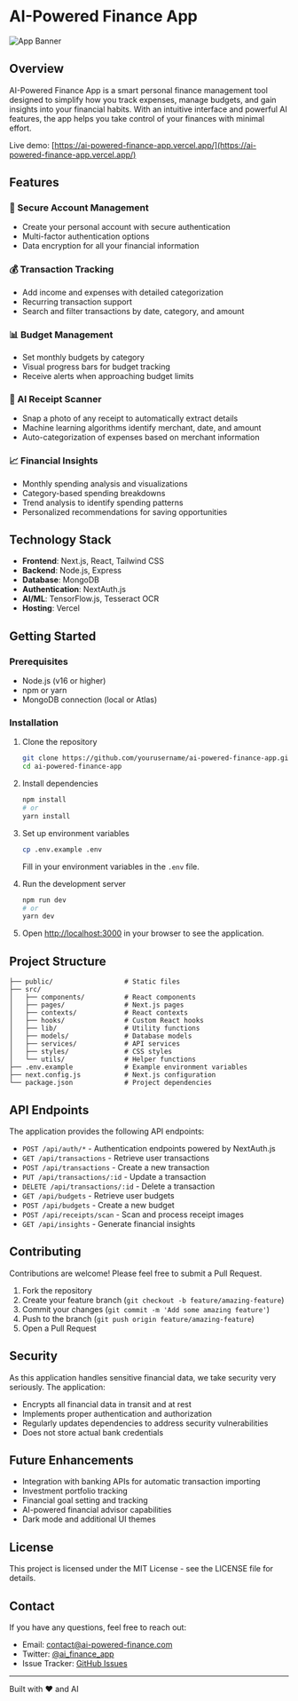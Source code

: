# AI-Powered Finance App

![App Banner](https://via.placeholder.com/1200x300/0062cc/ffffff?text=AI-Powered+Finance+App)

## Overview

AI-Powered Finance App is a smart personal finance management tool designed to simplify how you track expenses, manage budgets, and gain insights into your financial habits. With an intuitive interface and powerful AI features, the app helps you take control of your finances with minimal effort.

Live demo: [https://ai-powered-finance-app.vercel.app/](https://ai-powered-finance-app.vercel.app/)

## Features

### 🔐 Secure Account Management
- Create your personal account with secure authentication
- Multi-factor authentication options
- Data encryption for all your financial information

### 💰 Transaction Tracking
- Add income and expenses with detailed categorization
- Recurring transaction support
- Search and filter transactions by date, category, and amount

### 📊 Budget Management
- Set monthly budgets by category
- Visual progress bars for budget tracking
- Receive alerts when approaching budget limits

### 📸 AI Receipt Scanner
- Snap a photo of any receipt to automatically extract details
- Machine learning algorithms identify merchant, date, and amount
- Auto-categorization of expenses based on merchant information

### 📈 Financial Insights
- Monthly spending analysis and visualizations
- Category-based spending breakdowns
- Trend analysis to identify spending patterns
- Personalized recommendations for saving opportunities

## Technology Stack

- **Frontend**: Next.js, React, Tailwind CSS
- **Backend**: Node.js, Express
- **Database**: MongoDB
- **Authentication**: NextAuth.js
- **AI/ML**: TensorFlow.js, Tesseract OCR
- **Hosting**: Vercel

## Getting Started

### Prerequisites

- Node.js (v16 or higher)
- npm or yarn
- MongoDB connection (local or Atlas)

### Installation

1. Clone the repository
   ```bash
   git clone https://github.com/yourusername/ai-powered-finance-app.git
   cd ai-powered-finance-app
   ```

2. Install dependencies
   ```bash
   npm install
   # or
   yarn install
   ```

3. Set up environment variables
   ```bash
   cp .env.example .env
   ```
   Fill in your environment variables in the `.env` file.

4. Run the development server
   ```bash
   npm run dev
   # or
   yarn dev
   ```

5. Open [http://localhost:3000](http://localhost:3000) in your browser to see the application.

## Project Structure

```
├── public/                  # Static files
├── src/
│   ├── components/          # React components
│   ├── pages/               # Next.js pages
│   ├── contexts/            # React contexts
│   ├── hooks/               # Custom React hooks
│   ├── lib/                 # Utility functions
│   ├── models/              # Database models
│   ├── services/            # API services
│   ├── styles/              # CSS styles
│   └── utils/               # Helper functions
├── .env.example             # Example environment variables
├── next.config.js           # Next.js configuration
└── package.json             # Project dependencies
```

## API Endpoints

The application provides the following API endpoints:

- `POST /api/auth/*` - Authentication endpoints powered by NextAuth.js
- `GET /api/transactions` - Retrieve user transactions
- `POST /api/transactions` - Create a new transaction
- `PUT /api/transactions/:id` - Update a transaction
- `DELETE /api/transactions/:id` - Delete a transaction
- `GET /api/budgets` - Retrieve user budgets
- `POST /api/budgets` - Create a new budget
- `POST /api/receipts/scan` - Scan and process receipt images
- `GET /api/insights` - Generate financial insights

## Contributing

Contributions are welcome! Please feel free to submit a Pull Request.

1. Fork the repository
2. Create your feature branch (`git checkout -b feature/amazing-feature`)
3. Commit your changes (`git commit -m 'Add some amazing feature'`)
4. Push to the branch (`git push origin feature/amazing-feature`)
5. Open a Pull Request

## Security

As this application handles sensitive financial data, we take security very seriously. The application:

- Encrypts all financial data in transit and at rest
- Implements proper authentication and authorization
- Regularly updates dependencies to address security vulnerabilities
- Does not store actual bank credentials

## Future Enhancements

- Integration with banking APIs for automatic transaction importing
- Investment portfolio tracking
- Financial goal setting and tracking
- AI-powered financial advisor capabilities
- Dark mode and additional UI themes

## License

This project is licensed under the MIT License - see the LICENSE file for details.

## Contact

If you have any questions, feel free to reach out:

- Email: contact@ai-powered-finance.com
- Twitter: [@ai_finance_app](https://twitter.com/ai_finance_app)
- Issue Tracker: [GitHub Issues](https://github.com/yourusername/ai-powered-finance-app/issues)

---

Built with ❤️ and AI